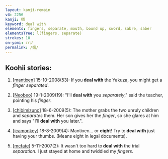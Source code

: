 ```yaml
---
layout: kanji-remain
v4: 2256
kanji: 捌
keyword: deal with
elements: fingers, separate, mouth, bound up, sword, sabre, saber
elementsTree: l(fingers, separate)
strokes: 10
on-yomi: ハツ
permalink: /捌/
---
```


## Koohii stories: 

1) [<a href="http://kanji.koohii.com/profile/mantixen">mantixen</a>] 15-10-2008(53): If you<strong> deal with</strong> the Yakuza, you might get a <em>finger separated</em>.

2) [<a href="http://kanji.koohii.com/profile/Neobeo">Neobeo</a>] 19-1-2009(19): &quot;I&#039;ll<strong> deal with</strong> you <em>separately</em>,&quot; said the teacher, pointing his <em>finger</em>.

3) [<a href="http://kanji.koohii.com/profile/chibimizuno">chibimizuno</a>] 18-6-2009(5): The mother grabs the two unruly children and <em>separates</em> them. Her son gives her the <em>finger</em>, so she glares at him and says &quot;I&#039;ll<strong> deal with</strong> you later.&quot;.

4) [<a href="http://kanji.koohii.com/profile/icamonkey">icamonkey</a>] 18-8-2009(4): Mantixen... or <strong>eight</strong>! Try to<strong> deal with</strong> just having your thumbs. (Means eight in legal documents).

5) [<a href="http://kanji.koohii.com/profile/mcfate">mcfate</a>] 5-11-2007(2): It wasn&#039;t too hard to<strong> deal with</strong> the trial <em>separation</em>. I just stayed at home and twiddled my <em>fingers</em>.

